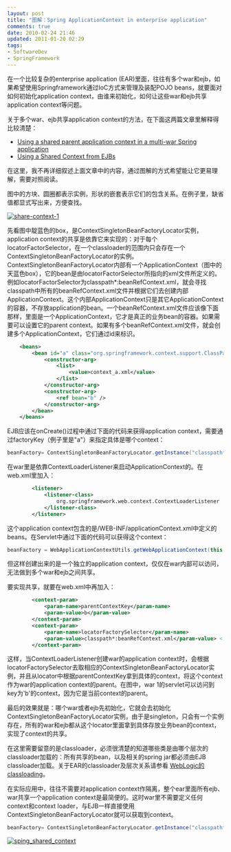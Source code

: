```yaml
---
layout: post
title: "图解：Spring ApplicationContext in enterprise application"
comments: true
date: 2010-02-24 21:46
updated: 2011-01-20 02:29
tags:
- SoftwareDev
- SpringFramework
---
```

在一个比较复杂的enterprise application (EAR)里面，往往有多个war和ejb，如果希望使用Springframework通过IoC方式来管理及装配POJO beans，就要面对如何初始化application context，由谁来初始化，如何让这些war和ejb共享application context等问题。

关于多个war、ejb共享application context的方法，在下面这两篇文章里解释得比较清楚：

  * [Using a shared parent application context in a multi-war Spring application](http://blog.springsource.com/2007/06/11/using-a-shared-parent-application-context-in-a-multi-war-spring-application/)
  * [Using a Shared Context from EJBs](http://springtips.blogspot.com/2007/09/using-shared-context-from-ejbs.html)

在这里，我不再详细叙述上面文章中的内容，通过图解的方式希望能让它更易理解，需要对照阅读。

图中的方块、圆圈都表示实例，形状的嵌套表示它们的包含关系。在例子里，缺省值都显式写出来，方便查找。

[![share-context-1](http://farm5.static.flickr.com/4037/4384915548_2ec7d610e6_o.png)](http://www.flickr.com/photos/leoliang/4384915548/)

先看图中靛蓝色的box，是ContextSingletonBeanFactoryLocator实例，application context的共享是依靠它来实现的：对于每个locatorFactorSelector，在一个classloader的范围内只会存在一个ContextSingletonBeanFactoryLocator的实例。ContextSingletonBeanFactoryLocator内部有一个ApplicationContext（图中的天蓝色box），它的bean是由locatorFactorSelector所指向的xml文件所定义的。例如locatorFactorSelector为classpath*:beanRefContext.xml，就会寻找classpath中所有的beanRefContext.xml文件并根据它们去创建内部ApplicationContext。这个内部ApplicationContext只是其它ApplicationContext的容器，不存放application的bean。一个beanRefContext.xml文件应该像下面那样，里面是一个ApplicationContext，它才是真正的业务bean的容器。如果需要可以设置它的parent context。如果有多个beanRefContext.xml文件，就会创建多个ApplicationContext，它们通过id来标识。
    
``` xml beanRefContext.xml
    <beans>
        <bean id="a" class="org.springframework.context.support.ClassPathXmlApplicationContext">
            <constructor-arg>
                <list>
                    <value>context_a.xml</value>
                </list>
            </constructor-arg>
            <constructor-arg>
                <ref bean="b" />
            </constructor-arg>
        </bean>
    </beans>
``` 

EJB应该在onCreate()过程中通过下面的代码来获得application context，需要通过factoryKey（例子里是"a"）来指定具体是哪个context：
    
``` java
beanFactory= ContextSingletonBeanFactoryLocator.getInstance("classpath*:beanRefContext.xml").useBeanFactory("a").getFactory();
```

在war里是依靠ContextLoaderListener来启动ApplicationContext的。在web.xml里加入：
    
``` xml web.xml    
        <listener>
            <listener-class>
                org.springframework.web.context.ContextLoaderListener
            </listener-class>
        </listener>
```

这个application context包含的是/WEB-INF/applicationContext.xml中定义的beans。在Servlet中通过下面的代码可以获得这个context：
    
``` java
beanFactory = WebApplicationContextUtils.getWebApplicationContext(this.getServletContext());
```

但这样创建出来的是一个独立的application context，仅仅在war内部可以访问，无法做到多个war和ejb之间共享。

要实现共享，就要在web.xml中再加入：
    
``` xml web.xml
        <context-param>
            <param-name>parentContextKey</param-name>
            <param-value>b</param-value>
        </context-param>
        <context-param>
            <param-name>locatorFactorySelector</param-name>
            <param-value>classpath*:beanRefContext.xml</param-value> <!-- this is the default value -->
        </context-param>
```

这样，当ContextLoaderListener创建war的application context时，会根据locatorFactorySelector去取相应的ContextSingletonBeanFactoryLocator实例，并且从locator中根据parentContextKey拿到具体的context，将这个context作为war的application context的parent。在图中，war 1的servlet可以访问到key为'b'的context，因为它是当前context的parent。

最后的效果就是：哪个war或者ejb先初始化，它就会去初始化ContextSingletonBeanFactoryLocator实例，由于是singleton，只会有一个实例存在，所有的war和ejb都从这个locator里面拿到具体存放业务bean的context，实现了context的共享。

在这里需要留意的是classloader，必须很清楚的知道哪些类是由哪个层次的classloader加载的：所有共享的bean，以及相关的spring jar都必须由EJB classloader加载。关于EAR的classloader及层次关系请参看 [WebLogic的classloading](http://good-good-study.appspot.com/blog/posts/4218)。

在实际应用中，往往不需要对application context作隔离，整个ear里面所有ejb、war共享一个application context是最简便的。这时war里不需要定义任何context和context loader，与EJB一样直接使用ContextSingletonBeanFactoryLocator就可以获取到context。
    
``` java
beanFactory= ContextSingletonBeanFactoryLocator.getInstance("classpath*:beanRefContext.xml").useBeanFactory("share-context").getFactory();
```

[![sping_shared_context](http://farm6.static.flickr.com/5245/5370082919_6dfc7f7b1d_z.jpg)](http://www.flickr.com/photos/leoliang/5370082919/)
